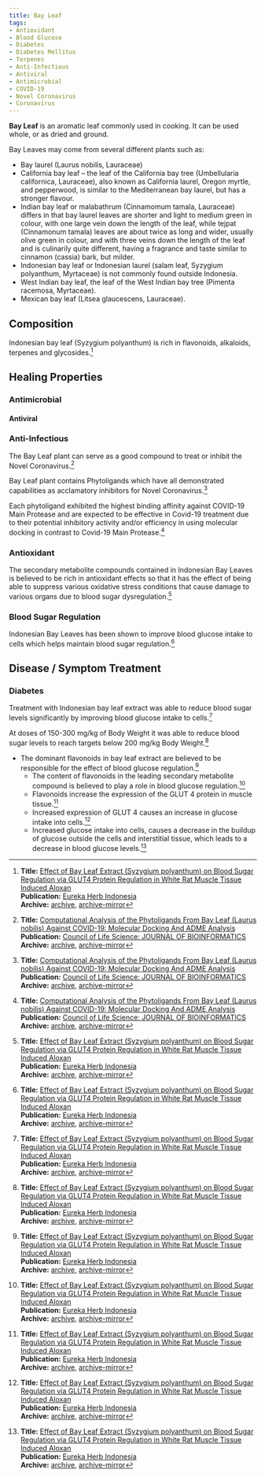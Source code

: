 ```yaml
---
title: Bay Leaf
tags:
- Antioxidant
- Blood Glucose
- Diabetes
- Diabetes Mellitus
- Terpenes
- Anti-Infectious
- Antiviral
- Antimicrobial
- COVID-19
- Novel Coronavirus
- Coronavirus
---
```

**Bay Leaf** is an aromatic leaf commonly used in cooking. It can be used whole, or as dried and ground.

Bay Leaves may come from several different plants such as:

- Bay laurel (Laurus nobilis, Lauraceae)
- California bay leaf – the leaf of the California bay tree (Umbellularia californica, Lauraceae), also known as California laurel, Oregon myrtle, and pepperwood, is similar to the Mediterranean bay laurel, but has a stronger flavour.
- Indian bay leaf or malabathrum (Cinnamomum tamala, Lauraceae) differs in that bay laurel leaves are shorter and light to medium green in colour, with one large vein down the length of the leaf, while tejpat (Cinnamonum tamala) leaves are about twice as long and wider, usually olive green in colour, and with three veins down the length of the leaf and is culinarily quite different, having a fragrance and taste similar to cinnamon (cassia) bark, but milder.
- Indonesian bay leaf or Indonesian laurel (salam leaf, Syzygium polyanthum, Myrtaceae) is not commonly found outside Indonesia.
- West Indian bay leaf, the leaf of the West Indian bay tree (Pimenta racemosa, Myrtaceae).
- Mexican bay leaf (Litsea glaucescens, Lauraceae).

## Composition

Indonesian bay leaf (Syzygium polyanthum) is rich in flavonoids, alkaloids, terpenes and glycosides.[^1]

## Healing Properties

### Antimicrobial

#### Antiviral

### Anti-Infectious

The Bay Leaf plant can serve as a good compound to treat or inhibit the Novel Coronavirus.[^2]

Bay Leaf plant contains Phytoligands which have all demonstrated capabilities as acclamatory inhibitors for Novel Coronavirus.[^2]

Each phytoligand exhibited the highest binding affinity against COVID-19 Main Protease and are expected to be effective in Covid-19 treatment due to their potential inhibitory activity and/or efficiency in using molecular docking in contrast to Covid-19 Main Protease.[^2]

### Antioxidant

The secondary metabolite compounds contained in Indonesian Bay Leaves is believed to be rich in antioxidant effects so that it has the effect of  being able to suppress various oxidative stress conditions that cause damage to various organs due to blood sugar dysregulation.[^1]

### Blood Sugar Regulation

Indonesian Bay Leaves has been shown to improve blood glucose intake to cells which helps maintain blood sugar regulation.[^1]

## Disease / Symptom Treatment

### Diabetes

Treatment with Indonesian bay leaf extract was able to reduce blood sugar levels significantly by improving blood glucose intake to cells.[^1]

At doses of 150-300 mg/kg of Body Weight it was able to reduce blood sugar levels to reach targets below 200 mg/kg Body Weight.[^1]

- The dominant flavonoids in bay leaf extract are believed to be responsible for the effect of blood glucose regulation.[^1]
  - The content of flavonoids in the leading secondary metabolite compound is believed to play a role in blood glucose regulation.[^1]
  - Flavonoids increase the expression of the GLUT 4 protein in muscle tissue.[^1]
  - Increased expression of GLUT 4 causes an increase in glucose intake into cells.[^1]
  - Increased glucose intake into cells, causes a decrease in the buildup of glucose outside the cells and interstitial tissue, which leads to a decrease in blood glucose levels.[^1]

[^1]: **Title:** [Effect of Bay Leaf Extract (Syzygium polyanthum) on Blood Sugar Regulation via GLUT4 Protein Regulation in White Rat Muscle Tissue Induced Aloxan](https://doi.org/10.37275/ehi.v1i1.4)<br>
**Publication:** [Eureka Herb Indonesia](https://eurekabiomedical.com/index.php/index)<br>
**Archive:** [archive](https://ipfs.io/ipfs/QmVBJy3kF6SesjnhH3v2WAo2dBvrjJExLSpou5qeYELc5B), [archive-mirror](https://cloudflare-ipfs.com/ipfs/QmVBJy3kF6SesjnhH3v2WAo2dBvrjJExLSpou5qeYELc5B)

[^2]: **Title:** [Computational Analysis of the Phytoligands From Bay Leaf (Laurus nobilis) Against COVID-19: Molecular Docking And ADME Analysis](https://colscience.org/wp-content/uploads/2020/10/Computational-Analysis-of-the-Phytoligands-from-Bay-Leaf-Against-COVID-19-Molecular-Docking-and-ADME-Analysis.pdf)<br>
**Publication:** [Council of Life Science: JOURNAL OF BIOINFORMATICS](https://colscience.org/cols-journal-of-bioinformatics/)<br>
**Archive:** [archive](https://ipfs.io/ipfs/QmVU4D9Hrp768i5yQSQD7TcWdNatpJCTzN8zPkrj4XGMFr), [archive-mirror](https://cloudflare-ipfs.com/ipfs/QmVU4D9Hrp768i5yQSQD7TcWdNatpJCTzN8zPkrj4XGMFr)

[^3]: **Title:** [ ]( )<br>
**Publication:** [ ]( )<br>
**Archive:** [archive](https://ipfs.io/ipfs/), [archive-mirror](https://cloudflare-ipfs.com/ipfs/)